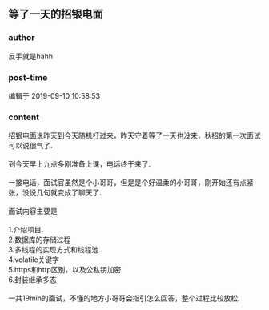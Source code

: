 ## 等了一天的招银电面
### author 
反手就是hahh
### post-time 

编辑于  2019-09-10 10:58:53
### content 
<div class="post-topic-des nc-post-content">
 招银电面说昨天到今天随机打过来，昨天守着等了一天也没来，秋招的第一次面试可以说很气了.
 <br/>
 <br/>
 到今天早上九点多刚准备上课，电话终于来了.
 <br/>
 <br/>
 一接电话，面试官虽然是个小哥哥，但是是个好温柔的小哥哥，刚开始还有点紧张，没说几句就变成了聊天了.
 <br/>
 <br/>
 <div>
  面试内容主要是
 </div>
 <div>
  <br/>
 </div>
 1.介绍项目.
 <br/>
 2.数据库的存储过程
 <br/>
 3.多线程的实现方式和线程池
 <br/>
 4.volatile关键字
 <br/>
 5.https和http区别，以及公私钥加密
 <br/>
 6.封装继承多态
 <br/>
 <br/>
 一共19min的面试，不懂的地方小哥哥会指引怎么回答，整个过程比较放松.
</div>

